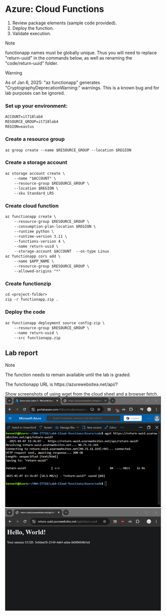 # Azure: Cloud Functions												
1.	Review package elements (sample code provided).
2.	Deploy the function.
3.	Validate execution.

> [!NOTE]
> functionapp names must be globally unique.  Thus you will need to replace "return-uuid" in the commands below, as well as renaming the "code/return-uuid" folder.  

> [!WARNING]
> As of Jan 6, 2025: "az functionapp" generates "CryptographyDeprecationWarning:" warnings.  This is a known bug and for lab purposes can be ignored.

### Set up your environment:
```
ACCOUNT=it718lab4
RESOURCE_GROUP=it718lab4
REGION=eastus
```
### Create a resource group
```
az group create --name $RESOURCE_GROUP --location $REGION
```
### Create a storage account
```
az storage account create \
    --name "$ACCOUNT" \
    --resource-group $RESOURCE_GROUP \
    --location $REGION \
    --sku Standard_LRS
```
### Create cloud function
```
az functionapp create \
    --resource-group $RESOURCE_GROUP \
    --consumption-plan-location $REGION \
    --runtime python \
    --runtime-version 3.11 \
    --functions-version 4 \
    --name return-uuid \
    --storage-account $ACCOUNT  --os-type Linux
az functionapp cors add \
    --name $APP_NAME \
    --resource-group $RESOURCE_GROUP \
    --allowed-origins "*"
```
### Create functionzip
```
cd <project-folder>
zip -r functionapp.zip .
```
### Deploy the code
```
az functionapp deployment source config-zip \
    --resource-group $RESOURCE_GROUP \
    --name return-uuid \
    --src functionapp.zip
```
## Lab report

> [!NOTE]
> The function needs to remain available until the lab is graded.

The functionapp URL is https://<your-function-name>azurewebsitea.net/api/<your-function-name>?

Show screenshots of using wget from the cloud sheel and a browser fetch.  
![cloudshell](Lab4-Azure-cli.png)
![browser](Lab4-Azure-browser.png)

